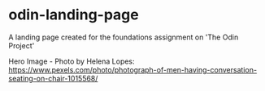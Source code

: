 # odin-landing-page
A landing page created for the foundations assignment on 'The Odin Project'

Hero Image - Photo by Helena Lopes: https://www.pexels.com/photo/photograph-of-men-having-conversation-seating-on-chair-1015568/